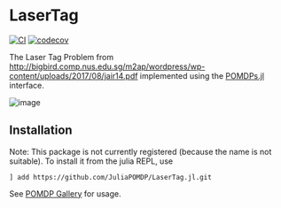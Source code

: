 # LaserTag
[![CI](https://github.com/JuliaPOMDP/LaserTag.jl/actions/workflows/CI.yml/badge.svg)](https://github.com/JuliaPOMDP/LaserTag.jl/actions/workflows/CI.yml)
[![codecov](https://codecov.io/gh/JuliaPOMDP/LaserTag.jl/branch/master/graph/badge.svg?token=Jo3cSe9K15)](https://codecov.io/gh/JuliaPOMDP/LaserTag.jl)

The Laser Tag Problem from http://bigbird.comp.nus.edu.sg/m2ap/wordpress/wp-content/uploads/2017/08/jair14.pdf implemented using the [POMDPs.jl](https://github.com/JuliaPOMDP/POMDPs.jl) interface.

![image](https://user-images.githubusercontent.com/4240491/181133301-11704255-3e1a-4ec0-957a-8024d8159a8a.png)

## Installation

Note: This package is not currently registered (because the name is not suitable). To install it from the julia REPL, use
```
] add https://github.com/JuliaPOMDP/LaserTag.jl.git
```

See [POMDP Gallery](https://github.com/JuliaPOMDP/POMDPGallery.jl#lasertag) for usage.
